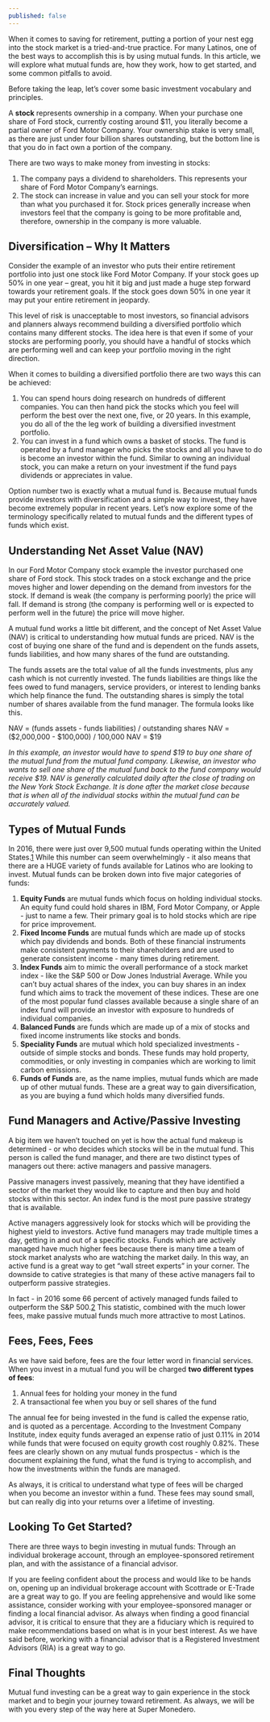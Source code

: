 ```yaml
---
published: false
---
```


When it comes to saving for retirement, putting a portion of your nest egg into the stock market is a tried-and-true practice. For many Latinos, one of the best ways to accomplish this is by using mutual funds. In this article, we will explore what mutual funds are, how they work, how to get started, and some common pitfalls to avoid.

Before taking the leap, let’s cover some basic investment vocabulary and principles.

A **stock** represents ownership in a company. When your purchase one share of Ford stock, currently costing around $11, you literally become a partial owner of Ford Motor Company. Your ownership stake is very small, as there are just under four billion shares outstanding, but the bottom line is that you do in fact own a portion of the company.

There are two ways to make money from investing in stocks:

1. The company pays a dividend to shareholders. This represents your share of Ford Motor Company’s earnings.
2. The stock can increase in value and you can sell your stock for more than what you purchased it for. Stock prices generally increase when investors feel that the company is going to be more profitable and, therefore, ownership in the company is more valuable. 

## Diversification – Why It Matters
Consider the example of an investor who puts their entire retirement portfolio into just one stock like Ford Motor Company. If your stock goes up 50% in one year – great, you hit it big and just made a huge step forward towards your retirement goals. If the stock goes down 50% in one year it may put your entire retirement in jeopardy. 

This level of risk is unacceptable to most investors, so financial advisors and planners always recommend building a diversified portfolio which contains many different stocks. The idea here is that even if some of your stocks are performing poorly, you should have a handful of stocks which are performing well and can keep your portfolio moving in the right direction.

When it comes to building a diversified portfolio there are two ways this can be achieved:

1. You can spend hours doing research on hundreds of different companies. You can then hand pick the stocks which you feel will perform the best over the next one, five, or 20 years. In this example, you do all of the the leg work of building a diversified investment portfolio.
2. You can invest in a fund which owns a basket of stocks. The fund is operated by a fund manager who picks the stocks and all you have to do is become an investor within the fund. Similar to owning an individual stock, you can make a return on your investment if the fund pays dividends or appreciates in value.

Option number two is exactly what a mutual fund is. Because mutual funds provide investors with diversification and a simple way to invest, they have become extremely popular in recent years. Let’s now explore some of the terminology specifically related to mutual funds and the different types of funds which exist.

## Understanding Net Asset Value (NAV)

In our Ford Motor Company stock example the investor purchased one share of Ford stock. This stock trades on a stock exchange and the price moves higher and lower depending on the demand from investors for the stock. If demand is weak (the company is performing poorly) the price will fall. If demand is strong (the company is performing well or is expected to perform well in the future) the price will move higher.

A mutual fund works a little bit different, and the concept of Net Asset Value (NAV) is critical to understanding how mutual funds are priced. NAV is the cost of buying one share of the fund and is dependent on the funds assets, funds liabilities, and how many shares of the fund are outstanding.

The funds assets are the total value of all the funds investments, plus any cash which is not currently invested. The funds liabilities are things like the fees owed to fund managers, service providers, or interest to lending banks which help finance the fund. The outstanding shares is simply the total number of shares available from the fund manager. The formula looks like this.

NAV = (funds assets - funds liabilities) / outstanding shares
NAV = ($2,000,000 - $100,000) / 100,000
NAV = $19

_In this example, an investor would have to spend $19 to buy one share of the mutual fund from the mutual fund company. Likewise, an investor who wants to sell one share of the mutual fund back to the fund company would receive $19. NAV is generally calculated daily after the close of trading on the New York Stock Exchange. It is done after the market close because that is when all of the individual stocks within the mutual fund can be accurately valued._
 
## Types of Mutual Funds

In 2016, there were just over 9,500 mutual funds operating within the United States.[1] While this number can seem overwhelmingly - it also means that there are a HUGE variety of funds available for Latinos who are looking to invest. Mutual funds can be broken down into five major categories of funds:

1. **Equity Funds** are mutual funds which focus on holding individual stocks. An equity fund could hold shares in IBM, Ford Motor Company, or Apple - just to name a few. Their primary goal is to hold stocks which are ripe for price improvement.
2. **Fixed Income Funds** are mutual funds which are made up of stocks which pay dividends and bonds. Both of these financial instruments make consistent payments to their shareholders and are used to generate consistent income - many times during retirement.
3. **Index Funds** aim to mimic the overall performance of a stock market index - like the S&P 500 or Dow Jones Industrial Average. While you can’t buy actual shares of the index, you can buy shares in an index fund which aims to track the movement of these indices. These are one of the most popular fund classes available because a single share of an index fund will provide an investor with exposure to hundreds of individual companies.
4. **Balanced Funds** are funds which are made up of a mix of stocks and fixed income instruments like stocks and bonds.
5. **Speciality Funds** are mutual which hold specialized investments - outside of simple stocks and bonds. These funds may hold property, commodities, or only investing in companies which are working to limit carbon emissions. 
6. **Funds of Funds** are, as the name implies, mutual funds which are made up of other mutual funds. These are a great way to gain diversification, as you are buying a fund which holds many diversified funds.

## Fund Managers and Active/Passive Investing

A big item we haven’t touched on yet is how the actual fund makeup is determined - or who decides which stocks will be in the mutual fund. This person is called the fund manager, and there are two distinct types of managers out there: active managers and passive managers.

Passive managers invest passively, meaning that they have identified a sector of the market they would like to capture and then buy and hold stocks within this sector. An index fund is the most pure passive strategy that is available.

Active managers aggressively look for stocks which will be providing the highest yield to investors. Active fund managers may trade multiple times a day, getting in and out of a specific stocks. Funds which are actively managed have much higher fees because there is many time a team of stock market analysts who are watching the market daily. In this way, an active fund is a great way to get “wall street experts” in your corner. The downside to cative strategies is that many of these active managers fail to outperform passive strategies. 

In fact - in 2016 some 66 percent of actively managed funds failed to outperform the S&P 500.[2] This statistic, combined with the much lower fees, make passive mutual funds much more attractive to most Latinos.

## Fees, Fees, Fees

As we have said before, fees are the four letter word in financial services. When you invest in a mutual fund you will be charged **two different types of fees**:

1. Annual fees for holding your money in the fund
2. A transactional fee when you buy or sell shares of the fund

The annual fee for being invested in the fund is called the expense ratio, and is quoted as a percentage. According to the Investment Company Institute, index equity funds averaged an expense ratio of just 0.11% in 2014 while funds that were focused on equity growth cost roughly 0.82%. These fees are clearly shown on any mutual funds prospectus - which is the document explaining the fund, what the fund is trying to accomplish, and how the investments within the funds are managed.

As always, it is critical to understand what type of fees will be charged when you become an investor within a fund. These fees may sound small, but can really dig into your returns over a lifetime of investing. 

## Looking To Get Started?

There are three ways to begin investing in mutual funds: Through an individual brokerage account, through an employee-sponsored retirement plan, and with the assistance of a financial advisor.

If you are feeling confident about the process and would like to be hands on, opening up an individual brokerage account with Scottrade or E-Trade are a great way to go. If you are feeling apprehensive and would like some assistance, consider working with your employee-sponsored manager or finding a local financial advisor. As always when finding a good financial advisor, it is critical to ensure that they are a fiduciary which is required to make recommendations based on what is in your best interest. As we have said before, working with a financial advisor that is a Registered Investment Advisors (RIA) is a great way to go.

## Final Thoughts

Mutual fund investing can be a great way to gain experience in the stock market and to begin your journey toward retirement. As always, we will be with you every step of the way here at Super Monedero.

[1]: https://www.statista.com/statistics/255590/number-of-mutual-fund-companies-in-the-united-states/
[2]: http://www.cnbc.com/2017/04/12/bad-times-for-active-managers-almost-none-have-beaten-the-market-over-the-past-15-years.html